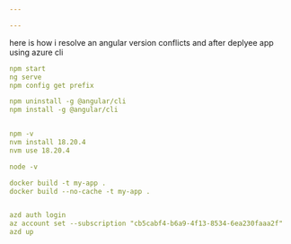```yaml
---

---
```


here is how i resolve an angular version conflicts and after deplyee app using azure cli

```yaml
npm start
ng serve 
npm config get prefix  

npm uninstall -g @angular/cli
npm install -g @angular/cli


npm -v
nvm install 18.20.4 
nvm use 18.20.4              

node -v

docker build -t my-app .
docker build --no-cache -t my-app .


azd auth login
az account set --subscription "cb5cabf4-b6a9-4f13-8534-6ea230faaa2f"
azd up 

```